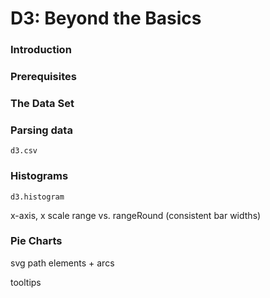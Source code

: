 # D3: Beyond the Basics

### Introduction

### Prerequisites

### The Data Set

### Parsing data

`d3.csv`

### Histograms

`d3.histogram`

x-axis, x scale
range vs. rangeRound (consistent bar widths)

### Pie Charts

svg path elements + arcs

tooltips